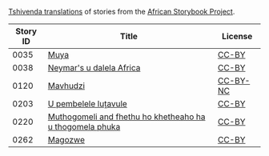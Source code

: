 [Tshivenda translations](http://my.africanstorybook.org/language/tshivenda) of stories from the [African Storybook Project](http://my.africanstorybook.org).

Story ID | Title | License
-------- | ----- | -------
0035 | [Muya](http://my.africanstorybook.org/stories/muya) | [CC-BY](https://creativecommons.org/licenses/by/4.0/)
0038 | [Neymar's u dalela Africa](http://my.africanstorybook.org/stories/neymars-u-dalela-africa) | [CC-BY](https://creativecommons.org/licenses/by/3.0/)
0120 | [Mavhudzi](http://my.africanstorybook.org/stories/mavhudzi-0) | [CC-BY-NC](https://creativecommons.org/licenses/by-nc/3.0/)
0203 | [U pembelele luṱavule](http://my.africanstorybook.org/stories/u-pembelele-lu%E1%B9%B1avule) | [CC-BY](https://creativecommons.org/licenses/by/4.0/)
0220 | [Muthogomeli and fhethu ho khetheaho ha u thogomela phuka](http://my.africanstorybook.org/stories/muthogomeli-and-fhethu-ho-khetheaho-ha-u-thogomela-phuka) | [CC-BY](https://creativecommons.org/licenses/by/4.0/)
0262 | [Magozwe](http://my.africanstorybook.org/stories/magozwe-4) | [CC-BY](https://creativecommons.org/licenses/by/4.0/)

